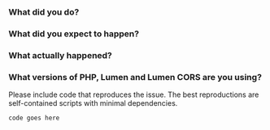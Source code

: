 ### What did you do?

### What did you expect to happen?

### What actually happened?

### What versions of PHP, Lumen and Lumen CORS are you using?

Please include code that reproduces the issue. The best reproductions are self-contained scripts with minimal dependencies.

```php
code goes here
```
